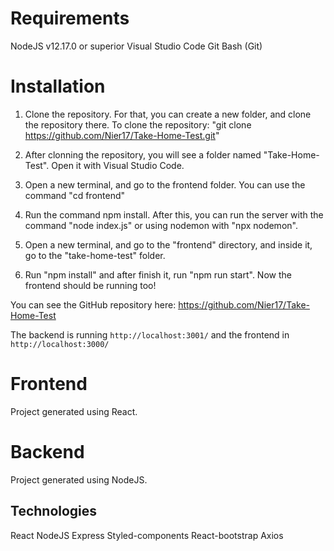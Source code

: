 # Requirements

NodeJS v12.17.0 or superior
Visual Studio Code
Git Bash (Git)

# Installation

1. Clone the repository. For that, you can create a new folder, and clone the repository there. To clone the repository: "git clone https://github.com/Nier17/Take-Home-Test.git"

2. After clonning the repository, you will see a folder named "Take-Home-Test". Open it with Visual Studio Code.

3. Open a new terminal, and go to the frontend folder. You can use the command "cd frontend"

4. Run the command npm install. After this, you can run the server with the command "node index.js" or using nodemon with "npx nodemon".

5. Open a new terminal, and go to the "frontend" directory, and inside it, go to the "take-home-test" folder.

6. Run "npm install" and after finish it, run "npm run start". Now the frontend should be running too!

You can see the GitHub repository here: https://github.com/Nier17/Take-Home-Test

The backend is running `http://localhost:3001/` and the frontend in `http://localhost:3000/`

# Frontend

Project generated using React.

# Backend

Project generated using NodeJS.

## Technologies

React
NodeJS
Express
Styled-components
React-bootstrap
Axios
